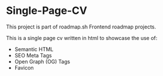 # Single-Page-CV

This project is part of roadmap.sh Frontend roadmap projects.

This is a single page cv written in html to showcase the use of:

- Semantic HTML
- SEO Meta Tags
- Open Graph (OG) Tags
- Favicon
